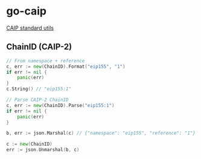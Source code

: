 # go-caip

[CAIP standard utils](https://github.com/ChainAgnostic/CAIPs)

## ChainID (CAIP-2)

```go
// From namespace + reference
c, err := new(ChainID).Format("eip155", "1")
if err != nil {
    panic(err)
}
c.String() // "eip155:1"

// Parse CAIP-2 ChainID
c, err := new(ChainID).Parse("eip155:1")
if err != nil {
    panic(err)
}

b, err := json.Marshal(c) // {"namespace": "eip155", "reference": "1"}

c := new(ChainID)
err := json.Unmarshal(b, c)
```
